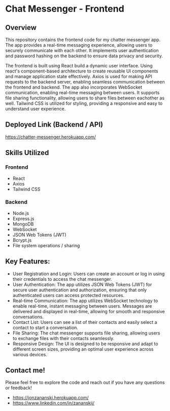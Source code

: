 # Chat Messenger - Frontend

## Overview

This repository contains the frontend code for my chatter messenger app. The app provides a real-time messaging experience, allowing users to securely communicate with each other. It implements user authentication and password hashing on the backend to ensure data privacy and security.

The frontend is built using React build a dynamic user interface. Using react's component-based architecture to create reusable UI components and manage application state effectively. Axios is used for making API requests to the backend server, enabling seamless communication between the frontend and backend. The app also incorporates WebSocket communication, enabling real-time messaging between users. It supports file sharing functionality, allowing users to share files between eachother as well. Tailwind CSS is utilized for styling, providing a responsive and easy to understand user experience.

## Deployed Link (Backend / API)

https://chatter-messenger.herokuapp.com/

## Skills Utilized

### Frontend

- React
- Axios
- Tailwind CSS

### Backend

- Node.js
- Express.js
- MongoDB
- WebSocket
- JSON Web Tokens (JWT)
- Bcrypt.js
- File system operations / sharing

## Key Features:

- User Registration and Login: Users can create an account or log in using their credentials to access the chat messenger.
- User Authentication: The app utilizes JSON Web Tokens (JWT) for secure user authentication and authorization, ensuring that only authenticated users can access protected resources.
- Real-time Communication: The app utilizes WebSocket technology to enable real-time, instant messaging between users. Messages are delivered and displayed in real-time, allowing for smooth and responsive conversations.
- Contact List: Users can see a list of their contacts and easily select a contact to start a conversation.
- File Sharing: The chat messenger supports file sharing, allowing users to exchange files with their contacts seamlessly.
- Responsive Design: The UI is designed to be responsive and adapt to different screen sizes, providing an optimal user experience across various devices.

## Contact me!

Please feel free to explore the code and reach out if you have any questions or feedback!

- https://jonzananski.herokuapp.com/
- https://www.linkedin.com/in/zananskij/
